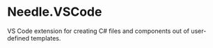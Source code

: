 # Needle.VSCode
VS Code extension for creating C# files and components out of user-defined templates.

